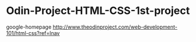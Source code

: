# Odin-Project-HTML-CSS-1st-project
google-homepage
http://www.theodinproject.com/web-development-101/html-css?ref=lnav
